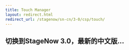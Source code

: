 ```yaml
---
title: Touch Manager
layout: redirect.html
redirect_url: /stagenow/sn-cn/3-0/csp/touch/
---
```


## 切换到StageNow 3.0，最新的中文版...

